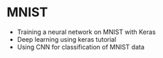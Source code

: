 # MNIST
+ Training a neural network on MNIST with Keras
+ Deep learning using keras tutorial
+ Using CNN for classification of MNIST data
